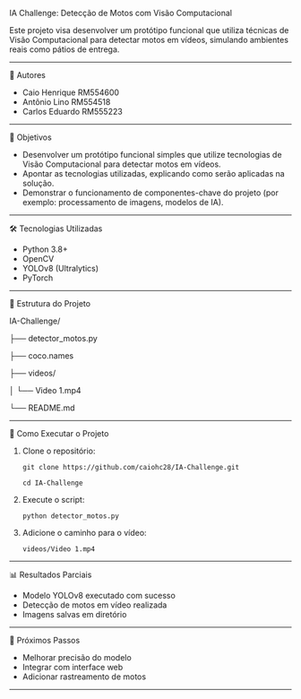 
IA Challenge: Detecção de Motos com Visão Computacional

Este projeto visa desenvolver um protótipo funcional que utiliza técnicas de Visão Computacional para detectar motos em vídeos, simulando ambientes reais como pátios de entrega.

-----------------------------

👥 Autores

- Caio Henrique RM554600
- Antônio Lino RM554518
- Carlos Eduardo RM555223

-----------------------------

🎯 Objetivos

- Desenvolver um protótipo funcional simples que utilize tecnologias de Visão Computacional para detectar motos em vídeos.
- Apontar as tecnologias utilizadas, explicando como serão aplicadas na solução.
- Demonstrar o funcionamento de componentes-chave do projeto (por exemplo: processamento de imagens, modelos de IA).

-----------------------------

🛠️ Tecnologias Utilizadas

- Python 3.8+
- OpenCV
- YOLOv8 (Ultralytics)
- PyTorch

-----------------------------

📁 Estrutura do Projeto

IA-Challenge/

├── detector_motos.py

├── coco.names

├── videos/

│   └── Video 1.mp4

└── README.md

-----------------------------

🚀 Como Executar o Projeto

1. Clone o repositório:

   ``
   git clone https://github.com/caiohc28/IA-Challenge.git
   ``
   
   ``
   cd IA-Challenge
   ``

3. Execute o script:

   ``
   python detector_motos.py
   ``
   
4. Adicione o caminho para o vídeo:

   ``
   videos/Video 1.mp4
   ``

-----------------------------

📊 Resultados Parciais

- Modelo YOLOv8 executado com sucesso
- Detecção de motos em vídeo realizada
- Imagens salvas em diretório

-----------------------------

📌 Próximos Passos

- Melhorar precisão do modelo
- Integrar com interface web
- Adicionar rastreamento de motos

-----------------------------

